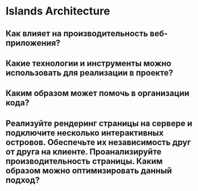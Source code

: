 # Islands Architecture

## Как влияет на производительность веб-приложения?

## Какие технологии и инструменты можно использовать для реализации в проекте?

## Каким образом может помочь в организации кода?

## Реализуйте рендеринг страницы на сервере и подключите несколько интерактивных островов. Обеспечьте их независимость друг от друга на клиенте. Проанализируйте производительность страницы. Каким образом можно оптимизировать данный подход?
